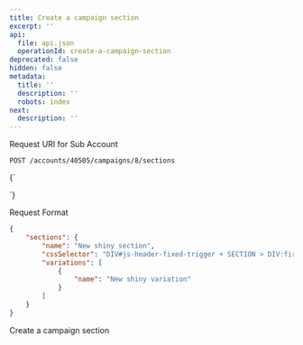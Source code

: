 ```yaml
---
title: Create a campaign section
excerpt: ''
api:
  file: api.json
  operationId: create-a-campaign-section
deprecated: false
hidden: false
metadata:
  title: ''
  description: ''
  robots: index
next:
  description: ''
---
```

Request URI for Sub Account

```
POST /accounts/40505/campaigns/8/sections
```

<HTMLBlock>{`
<div></div>

<style></style>
`}</HTMLBlock>

Request Format

```json
{
    "sections": {
        "name": "New shiny section",
        "cssSelector": "DIV#js-header-fixed-trigger + SECTION > DIV:first-child > DIV:first-child > DIV:first-child",
        "variations": [
            {
                "name": "New shiny variation"
            }
        ]
    }
}
```

Create a campaign section